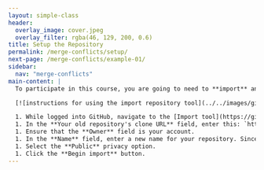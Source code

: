 ```yaml
---
layout: simple-class
header:
  overlay_image: cover.jpeg
  overlay_filter: rgba(46, 129, 200, 0.6)
title: Setup the Repository
permalink: /merge-conflicts/setup/
next-page: /merge-conflicts/example-01/
sidebar:
  nav: "merge-conflicts"
main-content: |
  To participate in this course, you are going to need to **import** an a project the GitHub Training team created for this course. Importing a project will essentially copy the repository including all of the files and revision history to your account.

  [![instructions for using the import repository tool](../../images/gifs/merge-conflict/import-repo.gif)](../../images/gifs/merge-conflict/import-repo.gif)

  1. While logged into GitHub, navigate to the [Import tool](https://github.com/new/import).
  1. In the **Your old repository's clone URL** field, enter this: `https://github.com/githubtraining/on-demand-merge-conflict.git`.
  1. Ensure that the **Owner** field is your account.
  1. In the **Name** field, enter a new name for your repository. Since this course not only teaches you about merge conflicts but also provides a GitHub Pages powered resume template, maybe something like `resume` would work.
  1. Select the **Public** privacy option.
  1. Click the **Begin import** button.
---
```

